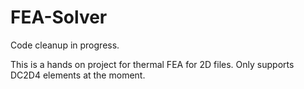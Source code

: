 # FEA-Solver

Code cleanup in progress.

This is a hands on project for thermal FEA for 2D files. Only supports DC2D4 elements at the moment.
